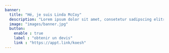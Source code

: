 ```yaml
---
banner:
  title: "Hé, je suis Linda McCoy"
  description: "Lorem ipsum dolor sit amet, consetetur sadipscing elitr, sed diam nonumy eirmod tempor invidunt ut labore et dolore magna aliquyam erat,"
  image: "images/banner.jpg"
  button:
    enable : true
    label : "obtenir un devis"
    link : "https://appt.link/koesh"
---
```

